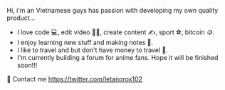 
<!--
**letanprox/letanprox** is a ✨ _special_ ✨ repository because its `README.md` (this file) appears on your GitHub profile.

Here are some ideas to get you started:

- 🔭 I’m currently working on ...
- 🌱 I’m currently learning ...
- 👯 I’m looking to collaborate on ...
- 🤔 I’m looking for help with ...
- 💬 Ask me about ...
- 📫 How to reach me: ...
- 😄 Pronouns: ...
- ⚡ Fun fact: ...
-->

Hi, i'm an Vietnamese guys has passion with developing my own quality product...

- I love code :computer:, edit video :technologist:, create content :writing_hand:, sport :soccer:, bitcoin :coin:.
- I enjoy learning new stuff and making notes 📄.
- I like to travel and but don't have money to travel 🛫.
- I'm currently building a forum for anime fans. Hope it will be finished soon!!!

📧 Contact me
https://twitter.com/letanprox102
